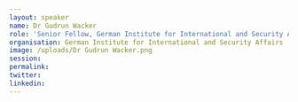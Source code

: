 ```yaml
---
layout: speaker
name: Dr Gudrun Wacker
role: 'Senior Fellow, German Institute for International and Security Affairs'
organisation: German Institute for International and Security Affairs
image: /uploads/Dr Gudrun Wacker.png
session:
permalink:
twitter:
linkedin:
---
```



